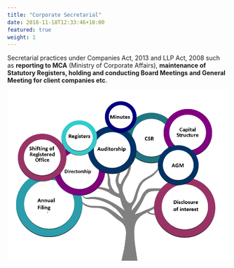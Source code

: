 ```yaml
---
title: "Corporate Secretarial"
date: 2018-11-18T12:33:46+10:00
featured: true
weight: 1
---
```

Secretarial practices under Companies Act, 2013 and LLP Act, 2008 such as **reporting to MCA** (Ministry of Corporate Affairs), **maintenance of Statutory Registers, holding and conducting Board Meetings and General Meeting for client companies etc**.


![Accounting Services](/images/CS_services.png)

